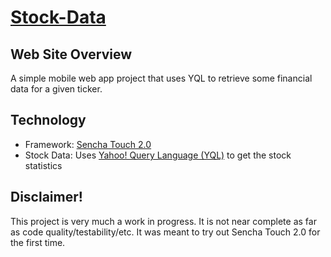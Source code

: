 [Stock-Data](http://derekdg.com/Stock-Data-Sencha-2.0/)
=====================

Web Site Overview
---------------------

A simple mobile web app project that uses YQL to retrieve some financial data for a given ticker.


Technology
---------------------

- Framework: [Sencha Touch 2.0](http://www.sencha.com/products/touch)
- Stock Data: Uses [Yahoo! Query Language (YQL)](http://developer.yahoo.com/yql/) to get the stock statistics


Disclaimer!
---------------------
This project is very much a work in progress. It is not near complete as far as code quality/testability/etc. It was meant to try out Sencha Touch 2.0 for the first time.